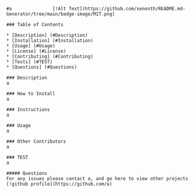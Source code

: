 
    #a               [!Alt Text](https://github.com/xenonth/README.md-Generator/tree/main/badge-image/MIT.png)
    
    ### Table of Contents

    * [Description] (#Description)
    * [Installation] (#Installation)
    * [Usage] (#Usage)
    * [License] (#License)
    * [Contributing] (#Contributing)
    * [Tests] (#TEST)
    * [Questions] (#Questions)
   
    ### Description
    a

    ### How to Install
    a

    ### Instructions
    a

    ### Usage
    a
   
    ### Other Contributors
    a
    
    ### TEST
    a
    
    ##### Questions 
    For any issues please contact a, and go here to view other projects [!github profile](https://github.com/a)
    